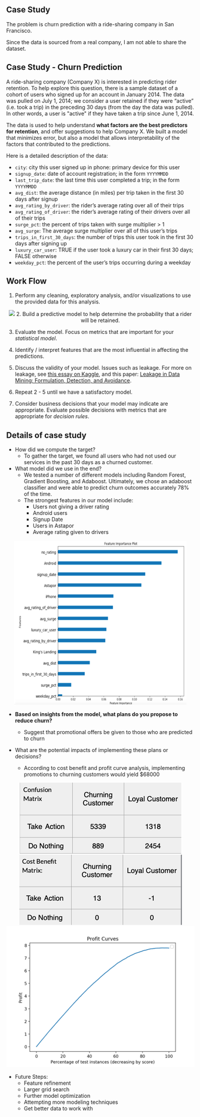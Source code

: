 ## Case Study

The problem is churn prediction with a ride-sharing company in San Francisco.

Since the data is sourced from a real company, I am not able to share the dataset. 


## Case Study - Churn Prediction

A ride-sharing company (Company X) is interested in predicting rider retention.
To help explore this question, there is a sample dataset of a cohort of
users who signed up for an account in January 2014. The data was pulled on July
1, 2014; we consider a user retained if they were “active” (i.e. took a trip)
in the preceding 30 days (from the day the data was pulled). In other words, a
user is "active" if they have taken a trip since June 1, 2014. 

The data is used to help understand **what factors are
the best predictors for retention**, and offer suggestions to help Company X. 
We built a
model that minimizes error, but also a model that allows interpretability of the
factors that contributed to the predictions.

Here is a detailed description of the data:

- `city`: city this user signed up in phone: primary device for this user
- `signup_date`: date of account registration; in the form `YYYYMMDD`
- `last_trip_date`: the last time this user completed a trip; in the form `YYYYMMDD`
- `avg_dist`: the average distance (in miles) per trip taken in the first 30 days after signup
- `avg_rating_by_driver`: the rider’s average rating over all of their trips 
- `avg_rating_of_driver`: the rider’s average rating of their drivers over all of their trips 
- `surge_pct`: the percent of trips taken with surge multiplier > 1 
- `avg_surge`: The average surge multiplier over all of this user’s trips 
- `trips_in_first_30_days`: the number of trips this user took in the first 30 days after signing up 
- `luxury_car_user`: TRUE if the user took a luxury car in their first 30 days; FALSE otherwise 
- `weekday_pct`: the percent of the user’s trips occurring during a weekday


## Work Flow

1. Perform any cleaning, exploratory analysis, and/or visualizations to use the
provided data for this analysis.
   
<p align="center"> 
<img src="images/rating_driver"
</p>
2. Build a predictive model to help determine the probability that a rider will
be retained.

3. Evaluate the model.  Focus on metrics that are important for your *statistical
model*.
 
4. Identify / interpret features that are the most influential in affecting
the predictions.

5. Discuss the validity of your model. Issues such as
leakage.  For more on leakage, see [this essay on
Kaggle](https://www.kaggle.com/wiki/Leakage), and this paper: [Leakage in Data
Mining: Formulation, Detection, and Avoidance](https://www.cs.umb.edu/~ding/history/470_670_fall_2011/papers/cs670_Tran_PreferredPaper_LeakingInDataMining.pdf).

6. Repeat 2 - 5 until we have a satisfactory model.

7. Consider business decisions that your model may indicate are appropriate.
Evaluate possible decisions with metrics that are appropriate for *decision
rules*.
   
## Details of case study
  - How did we compute the target?
    * To gather the target, we found all users who had not used our services in the past 30 days as a churned customer. 
  - What model did we use in the end?
    * We tested a number of different models including Random Forest, Gradient Boosting, and Adaboost. Ultimately, we chose an adaboost classifier and were able to predict churn outcomes accurately 78% of the time. 
    * The strongest features in our model include:
        - Users not giving a driver rating
        - Android users
        - Signup Date
        - Users in Astapor
        - Average rating given to drivers

<p align="center"> 
<img src="images/feat_imp.png">
</p>

  - **Based on insights from the model, what plans do you propose to
    reduce churn?**
    * Suggest that promotional offers be given to those who are predicted to churn

  - What are the potential impacts of implementing these plans or decisions?
    * According to cost benefit and profit curve analysis, implementing promotions to churning customers would yield $68000

<p align="center"> 
<img src="images/cm.png">
<img src="images/cb_matrix.png">
<img src="images/profit.png">
</p>

  - Future Steps:
    * Feature refinement
    * Larger grid search
    * Further model optimization
    * Attempting more modeling techniques
    * Get better data to work with
